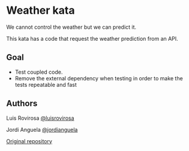# Weather kata
We cannot control the weather but we can predict it.

This kata has a code that request the weather prediction from an API.

## Goal
- Test coupled code.
- Remove the external dependency when testing in order to make the tests repeatable and fast

## Authors
Luis Rovirosa [@luisrovirosa](https://www.twitter.com/luisrovirosa)

Jordi Anguela [@jordianguela](https://www.twitter.com/jordianguela)

[Original repository](https://github.com/CodiumTeam/weather-kata)
